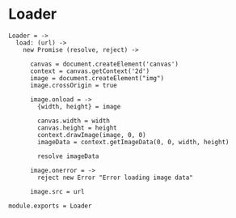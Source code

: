 Loader
======

    Loader = ->
      load: (url) ->
        new Promise (resolve, reject) ->

          canvas = document.createElement('canvas')
          context = canvas.getContext('2d')
          image = document.createElement("img")
          image.crossOrigin = true

          image.onload = ->
            {width, height} = image

            canvas.width = width
            canvas.height = height
            context.drawImage(image, 0, 0)
            imageData = context.getImageData(0, 0, width, height)

            resolve imageData

          image.onerror = ->
            reject new Error "Error loading image data"

          image.src = url

    module.exports = Loader

